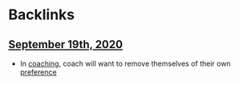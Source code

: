 
# Backlinks
## [September 19th, 2020](<September 19th, 2020.md>)
- In [coaching](<coaching.md>), coach will want to remove themselves of their own [preference](<preference.md>)

